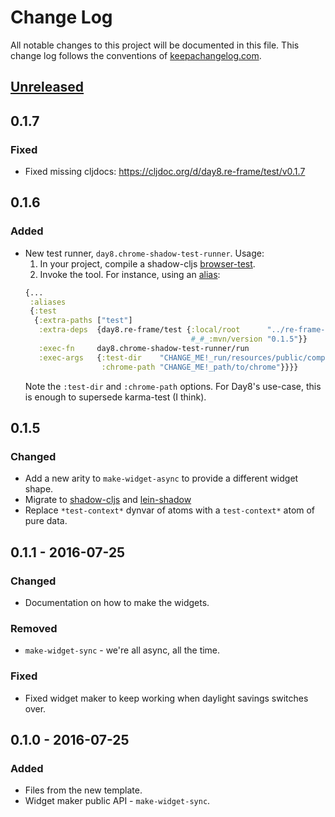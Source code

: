 # Change Log
All notable changes to this project will be documented in this file. This change log follows the conventions of [keepachangelog.com](http://keepachangelog.com/).

## [Unreleased]

## 0.1.7
### Fixed
- Fixed missing cljdocs: https://cljdoc.org/d/day8.re-frame/test/v0.1.7

## 0.1.6
### Added
- New test runner, `day8.chrome-shadow-test-runner`. Usage:
  1. In your project, compile a shadow-cljs [browser-test](https://shadow-cljs.github.io/docs/UsersGuide.html#target-browser-test).
  2. Invoke the tool. For instance, using an [alias](https://clojure.org/reference/deps_edn#aliases):
  ```clojure
  {...
   :aliases
   {:test
	{:extra-paths ["test"]
	 :extra-deps  {day8.re-frame/test {:local/root      "../re-frame-test"
									   #_#_:mvn/version "0.1.5"}}
	 :exec-fn     day8.chrome-shadow-test-runner/run
	 :exec-args   {:test-dir    "CHANGE_ME!_run/resources/public/compiled_test"
				   :chrome-path "CHANGE_ME!_path/to/chrome"}}}}
  ```
  Note the `:test-dir` and `:chrome-path` options.
  For Day8's use-case, this is enough to supersede karma-test (I think).
## 0.1.5
### Changed
- Add a new arity to `make-widget-async` to provide a different widget shape.
- Migrate to [shadow-cljs](https://shadow-cljs.github.io/docs/UsersGuide.html) and
  [lein-shadow](https://gitlab.com/nikperic/lein-shadow)
- Replace `*test-context*` dynvar of atoms with a `test-context*` atom of pure
  data.

## 0.1.1 - 2016-07-25
### Changed
- Documentation on how to make the widgets.

### Removed
- `make-widget-sync` - we're all async, all the time.

### Fixed
- Fixed widget maker to keep working when daylight savings switches over.

## 0.1.0 - 2016-07-25
### Added
- Files from the new template.
- Widget maker public API - `make-widget-sync`.

[Unreleased]: https://github.com/your-name/re-frame-test/compare/0.1.1...HEAD
[0.1.1]: https://github.com/your-name/re-frame-test/compare/0.1.0...0.1.1

